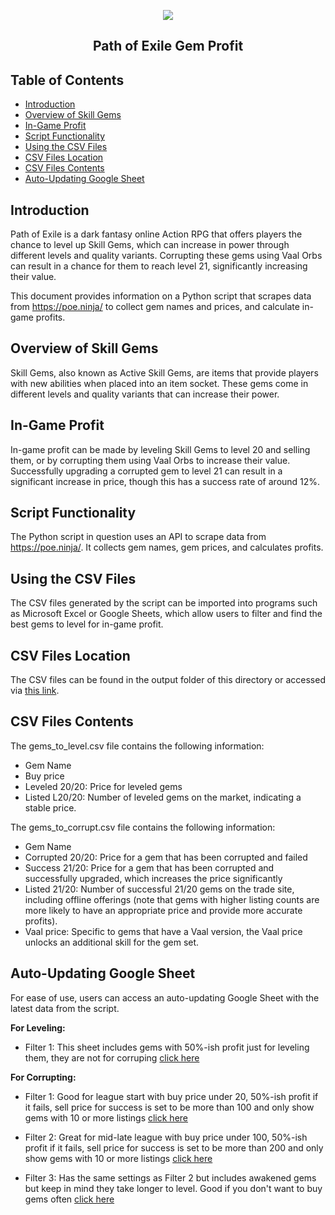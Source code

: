 <p align=center>
    <a href="https://www.pathofexile.com/" title="Path of Exile Website">
      <img align="center" src="https://www.pathofexile.com/protected/image/layout/cruciblelogo.png?v=1680235310122&key=_T0JuTA0JCDHg7yjm-5TWw" />
    </a>
</p>

<h2 align="center">Path of Exile Gem Profit</h2>

## Table of Contents
- [Introduction](#introduction)
- [Overview of Skill Gems](#overview-of-skill-gems)
- [In-Game Profit](#in-game-profit)
- [Script Functionality](#script-functionality)
- [Using the CSV Files](#using-the-csv-files)
- [CSV Files Location](#csv-file-locations)
- [CSV Files Contents](#csv-file-contents)
- [Auto-Updating Google Sheet](#auto-updating-google-sheet)

## Introduction
Path of Exile is a dark fantasy online Action RPG that offers players the chance to level up Skill Gems, which can increase in power through different levels and quality variants. Corrupting these gems using Vaal Orbs can result in a chance for them to reach level 21, significantly increasing their value.

This document provides information on a Python script that scrapes data from https://poe.ninja/ to collect gem names and prices, and calculate in-game profits.

## Overview of Skill Gems
Skill Gems, also known as Active Skill Gems, are items that provide players with new abilities when placed into an item socket. These gems come in different levels and quality variants that can increase their power. 

## In-Game Profit
In-game profit can be made by leveling Skill Gems to level 20 and selling them, or by corrupting them using Vaal Orbs to increase their value. Successfully upgrading a corrupted gem to level 21 can result in a significant increase in price, though this has a success rate of around 12%.

## Script Functionality
The Python script in question uses an API to scrape data from https://poe.ninja/. It collects gem names, gem prices, and calculates profits.

## Using the CSV Files
The CSV files generated by the script can be imported into programs such as Microsoft Excel or Google Sheets, which allow users to filter and find the best gems to level for in-game profit.

## CSV Files Location
The CSV files can be found in the output folder of this directory or accessed via [this link](https://github.com/Vyary/poe-gem-prices/blob/main/output/).

## CSV Files Contents
The gems_to_level.csv file contains the following information:
- Gem Name
- Buy price
- Leveled 20/20: Price for leveled gems
- Listed L20/20: Number of leveled gems on the market, indicating a stable price.

The gems_to_corrupt.csv file contains the following information:
- Gem Name
- Corrupted 20/20: Price for a gem that has been corrupted and failed
- Success 21/20: Price for a gem that has been corrupted and successfully upgraded, which increases the price significantly
- Listed 21/20: Number of successful 21/20 gems on the trade site, including offline offerings (note that gems with higher listing counts are more likely to have an appropriate price and provide more accurate profits).
- Vaal price: Specific to gems that have a Vaal version, the Vaal price unlocks an additional skill for the gem set.

## Auto-Updating Google Sheet
For ease of use, users can access an auto-updating Google Sheet with the latest data from the script.

**For Leveling:**
* Filter 1: This sheet includes gems with 50%-ish profit just for leveling them, they are not for corruping [click here](https://docs.google.com/spreadsheets/d/1qcYu22DIwEORUYuTJNnYnxS5ceQx8y6XJhVjBai_0lI/edit#gid=1128179025&fvid=2016462890)

**For Corrupting:**
* Filter 1: Good for league start with buy price under 20, 50%-ish profit if it fails, sell price for success is set to be more than 100 and only show gems with 10 or more listings [click here](https://docs.google.com/spreadsheets/d/1qcYu22DIwEORUYuTJNnYnxS5ceQx8y6XJhVjBai_0lI/edit#gid=520131547&fvid=434671070)

* Filter 2: Great for mid-late league with buy price under 100, 50%-ish profit if it fails, sell price for success is set to be more than 200 and only show gems with 10 or more listings [click here](https://docs.google.com/spreadsheets/d/1qcYu22DIwEORUYuTJNnYnxS5ceQx8y6XJhVjBai_0lI/edit#gid=520131547&fvid=1816347774)

* Filter 3: Has the same settings as Filter 2 but includes awakened gems but keep in mind they take longer to level. Good if you don't want to buy gems often [click here](https://docs.google.com/spreadsheets/d/1qcYu22DIwEORUYuTJNnYnxS5ceQx8y6XJhVjBai_0lI/edit#gid=520131547&fvid=1324263742)
